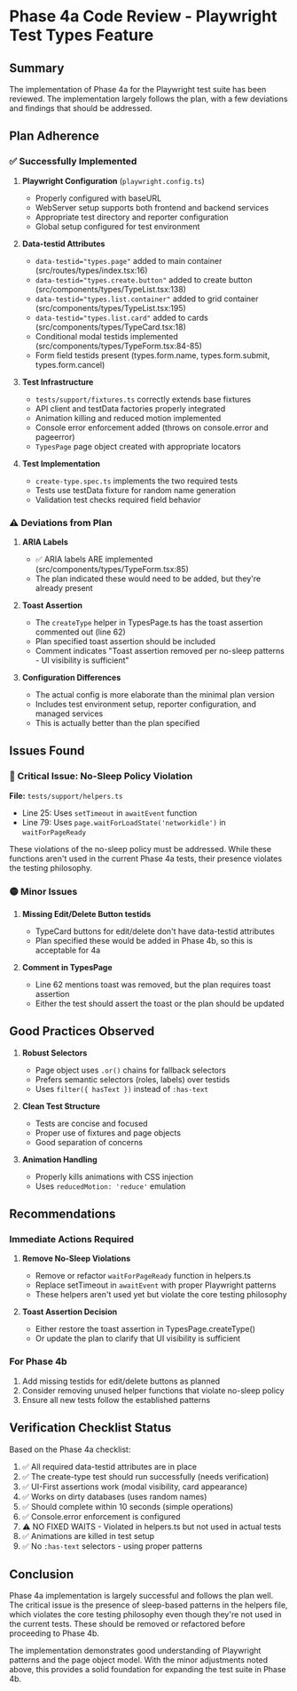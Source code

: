 # Phase 4a Code Review - Playwright Test Types Feature

## Summary

The implementation of Phase 4a for the Playwright test suite has been reviewed. The implementation largely follows the plan, with a few deviations and findings that should be addressed.

## Plan Adherence

### ✅ Successfully Implemented

1. **Playwright Configuration** (`playwright.config.ts`)
   - Properly configured with baseURL
   - WebServer setup supports both frontend and backend services
   - Appropriate test directory and reporter configuration
   - Global setup configured for test environment

2. **Data-testid Attributes**
   - `data-testid="types.page"` added to main container (src/routes/types/index.tsx:16)
   - `data-testid="types.create.button"` added to create button (src/components/types/TypeList.tsx:138)
   - `data-testid="types.list.container"` added to grid container (src/components/types/TypeList.tsx:195)
   - `data-testid="types.list.card"` added to cards (src/components/types/TypeCard.tsx:18)
   - Conditional modal testids implemented (src/components/types/TypeForm.tsx:84-85)
   - Form field testids present (types.form.name, types.form.submit, types.form.cancel)

3. **Test Infrastructure**
   - `tests/support/fixtures.ts` correctly extends base fixtures
   - API client and testData factories properly integrated
   - Animation killing and reduced motion implemented
   - Console error enforcement added (throws on console.error and pageerror)
   - `TypesPage` page object created with appropriate locators

4. **Test Implementation**
   - `create-type.spec.ts` implements the two required tests
   - Tests use testData fixture for random name generation
   - Validation test checks required field behavior

### ⚠️ Deviations from Plan

1. **ARIA Labels**
   - ✅ ARIA labels ARE implemented (src/components/types/TypeForm.tsx:85)
   - The plan indicated these would need to be added, but they're already present

2. **Toast Assertion**
   - The `createType` helper in TypesPage.ts has the toast assertion commented out (line 62)
   - Plan specified toast assertion should be included
   - Comment indicates "Toast assertion removed per no-sleep patterns - UI visibility is sufficient"

3. **Configuration Differences**
   - The actual config is more elaborate than the minimal plan version
   - Includes test environment setup, reporter configuration, and managed services
   - This is actually better than the plan specified

## Issues Found

### 🔴 Critical Issue: No-Sleep Policy Violation

**File:** `tests/support/helpers.ts`
- Line 25: Uses `setTimeout` in `awaitEvent` function
- Line 79: Uses `page.waitForLoadState('networkidle')` in `waitForPageReady`

These violations of the no-sleep policy must be addressed. While these functions aren't used in the current Phase 4a tests, their presence violates the testing philosophy.

### 🟡 Minor Issues

1. **Missing Edit/Delete Button testids**
   - TypeCard buttons for edit/delete don't have data-testid attributes
   - Plan specified these would be added in Phase 4b, so this is acceptable for 4a

2. **Comment in TypesPage**
   - Line 62 mentions toast was removed, but the plan requires toast assertion
   - Either the test should assert the toast or the plan should be updated

## Good Practices Observed

1. **Robust Selectors**
   - Page object uses `.or()` chains for fallback selectors
   - Prefers semantic selectors (roles, labels) over testids
   - Uses `filter({ hasText })` instead of `:has-text`

2. **Clean Test Structure**
   - Tests are concise and focused
   - Proper use of fixtures and page objects
   - Good separation of concerns

3. **Animation Handling**
   - Properly kills animations with CSS injection
   - Uses `reducedMotion: 'reduce'` emulation

## Recommendations

### Immediate Actions Required

1. **Remove No-Sleep Violations**
   - Remove or refactor `waitForPageReady` function in helpers.ts
   - Replace setTimeout in `awaitEvent` with proper Playwright patterns
   - These helpers aren't used yet but violate the core testing philosophy

2. **Toast Assertion Decision**
   - Either restore the toast assertion in TypesPage.createType()
   - Or update the plan to clarify that UI visibility is sufficient

### For Phase 4b

1. Add missing testids for edit/delete buttons as planned
2. Consider removing unused helper functions that violate no-sleep policy
3. Ensure all new tests follow the established patterns

## Verification Checklist Status

Based on the Phase 4a checklist:

1. ✅ All required data-testid attributes are in place
2. ✅ The create-type test should run successfully (needs verification)
3. ✅ UI-First assertions work (modal visibility, card appearance)
4. ✅ Works on dirty databases (uses random names)
5. ✅ Should complete within 10 seconds (simple operations)
6. ✅ Console.error enforcement is configured
7. ⚠️ NO FIXED WAITS - Violated in helpers.ts but not used in actual tests
8. ✅ Animations are killed in test setup
9. ✅ No `:has-text` selectors - using proper patterns

## Conclusion

Phase 4a implementation is largely successful and follows the plan well. The critical issue is the presence of sleep-based patterns in the helpers file, which violates the core testing philosophy even though they're not used in the current tests. These should be removed or refactored before proceeding to Phase 4b.

The implementation demonstrates good understanding of Playwright patterns and the page object model. With the minor adjustments noted above, this provides a solid foundation for expanding the test suite in Phase 4b.